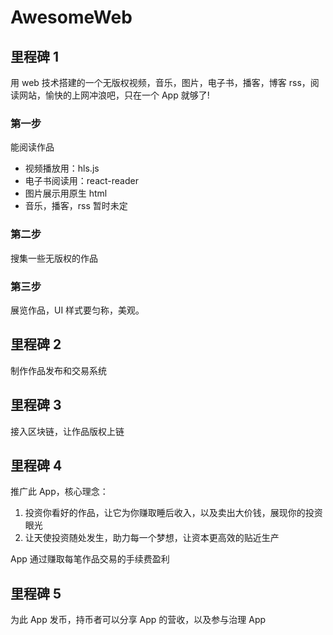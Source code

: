 # AwesomeWeb

## 里程碑 1

用 web 技术搭建的一个无版权视频，音乐，图片，电子书，播客，博客 rss，阅读网站，愉快的上网冲浪吧，只在一个 App 就够了!

### 第一步

能阅读作品

- 视频播放用：hls.js
- 电子书阅读用：react-reader
- 图片展示用原生 html
- 音乐，播客，rss 暂时未定

### 第二步

搜集一些无版权的作品

### 第三步

展览作品，UI 样式要匀称，美观。

## 里程碑 2

制作作品发布和交易系统

## 里程碑 3

接入区块链，让作品版权上链

## 里程碑 4

推广此 App，核心理念：

1. 投资你看好的作品，让它为你赚取睡后收入，以及卖出大价钱，展现你的投资眼光
2. 让天使投资随处发生，助力每一个梦想，让资本更高效的贴近生产

App 通过赚取每笔作品交易的手续费盈利

## 里程碑 5

为此 App 发币，持币者可以分享 App 的营收，以及参与治理 App
